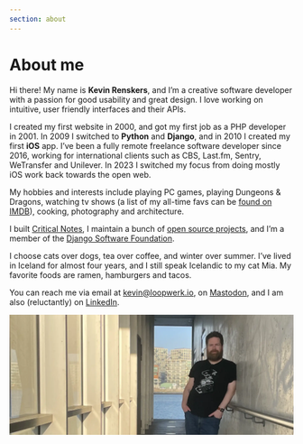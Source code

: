 ```yaml
---
section: about
---
```


# About me

Hi there! My name is **Kevin Renskers**, and I’m a creative software developer with a passion for good usability and great design. I love working on intuitive, user friendly interfaces and their APIs.

I created my first website in 2000, and got my first job as a PHP developer in 2001. In 2009 I switched to **Python** and **Django**, and in 2010 I created my first **iOS** app. I’ve been a fully remote freelance software developer since 2016, working for international clients such as CBS, Last.fm, Sentry, WeTransfer and Unilever. In 2023 I switched my focus from doing mostly iOS work back towards the open web.

My hobbies and interests include playing PC games, playing Dungeons & Dragons, watching tv shows (a list of my all-time favs can be [found on IMDB](https://www.imdb.com/list/ls047084150/)), cooking, photography and architecture. 

I built [Critical Notes](https://www.critical-notes.com), I maintain a bunch of [open source projects](/projects/), and I’m a member of the [Django Software Foundation](https://www.djangoproject.com/foundation/).

I choose cats over dogs, tea over coffee, and winter over summer. I’ve lived in Iceland for almost four years, and I still speak Icelandic to my cat Mia. My favorite foods are ramen, hamburgers and tacos.

You can reach me via email at <kevin@loopwerk.io>, on [Mastodon](https://hachyderm.io/@kevinrenskers), and I am also (reluctantly) on [LinkedIn](https://www.linkedin.com/in/kevinrenskers/).

![A photo of Kevin](kevin.webp)
